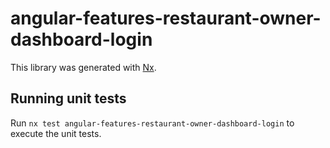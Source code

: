 # angular-features-restaurant-owner-dashboard-login

This library was generated with [Nx](https://nx.dev).

## Running unit tests

Run `nx test angular-features-restaurant-owner-dashboard-login` to execute the unit tests.
